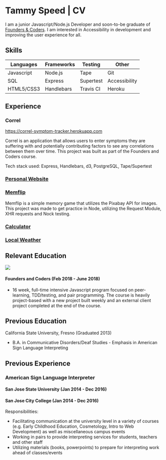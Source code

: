 # Tammy Speed | CV

I am a junior Javascript/Node.js Developer and soon-to-be graduate of [Founders & Coders](https://foundersandcoders.com/). I am interested in Accessibility in development and improving the user experience for all. 

## Skills
| Languages  | Frameworks | Testing   | Other         |
| --------   | --------   | --------  | ------------  |
| Javascript | Node.js    | Tape      | Git           |
| SQL        | Express    | Supertest | Accessibility |
| HTML5/CSS3 | Handlebars | Travis CI | Heroku        |


## Experience
### Correl 
https://correl-symptom-tracker.herokuapp.com

Correl is an application that allows users to enter symptoms they are suffering with and potentially contributing factors to see any correlations between them over time. This project was built as part of the Founders and Coders course.

Tech stack used: Express, Handlebars, d3, PostgreSQL, Tape/Supertest

### [Personal Website](https://tspeed90.github.io/)

### [Memflip](https://github.com/tspeed90/memory-game)

Memflip is a simple memory game that utilizes the Pixabay API for images. This project was made to get practice in Node, utilizing the Request Module, XHR requests and Nock testing.

### [Calculator](https://github.com/tspeed90/js-calculator/)

### [Local Weather](https://codepen.io/tspeed90/full/GypyQq/)


## Relevant Education
![](http://res.cloudinary.com/dp6beg5nw/image/upload/v1525004700/fac-logo_njmmf7.png)
#### Founders and Coders (Feb 2018 - June 2018)
- 16 week, full-time intensive Javascript program focused on peer-learning, TDD/testing, and pair programming. The course is heavily project-based with a new project built weekly and an external client project completed at the end of the course.

## Previous Education

California State University, Fresno (Graduated 2013)
 - B.A. in Communicative Disorders/Deaf Studies - Emphasis in American Sign Language Interpreting

## Previous Experience
### American Sign Language Interpreter
#### San Jose State University (Jan 2014 - Dec 2016)
#### San Jose City College (Jan 2014 - Dec 2016)


Responsibilities:
- Facilitating communication at the university level in a variety of courses (e.g. Early Childhood Education, Cosmetology, Intro to Web Development) as well as miscellaneous campus events
- Working in pairs to provide interpreting services for students, teachers and other staff
- Utilizing materials (books, powerpoints) to prepare for interpreting work ahead of classes/events



